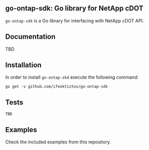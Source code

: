 ## go-ontap-sdk: Go library for NetApp cDOT

`go-ontap-sdk` is a Go library for interfacing with NetApp cDOT API.

## Documentation

TBD

## Installation

In order to install `go-ontap-skd` execute the following command:

```
go get -v github.com/ifeoktistov/go-ontap-sdk
```

## Tests

```
TBD
```

## Examples

Check the included examples from this repository.
